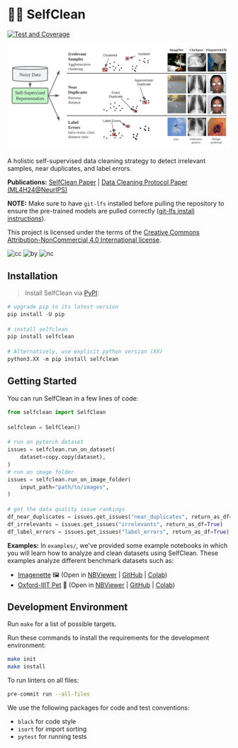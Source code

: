 # 🧼🔎 SelfClean

[![Test and Coverage](https://github.com/Digital-Dermatology/SelfClean/actions/workflows/pytest-coverage.yml/badge.svg)](https://github.com/Digital-Dermatology/SelfClean/actions/workflows/pytest-coverage.yml)

![SelfClean Teaser](https://github.com/Digital-Dermatology/SelfClean/raw/main/assets/SelfClean_Teaser.png)

A holistic self-supervised data cleaning strategy to detect irrelevant samples, near duplicates, and label errors.

**Publications:** [SelfClean Paper](https://arxiv.org/abs/2305.17048) | [Data Cleaning Protocol Paper (ML4H24@NeurIPS)](https://arxiv.org/abs/2309.06961)

**NOTE:** Make sure to have `git-lfs` installed before pulling the repository to ensure the pre-trained models are pulled correctly ([git-lfs install instructions](https://docs.github.com/en/repositories/working-with-files/managing-large-files/installing-git-large-file-storage)).

This project is licensed under the terms of the [Creative Commons Attribution-NonCommercial 4.0 International license](https://creativecommons.org/licenses/by-nc/4.0/).

<img src="https://mirrors.creativecommons.org/presskit/icons/cc.svg" alt="cc" width="20"/> <img src="https://mirrors.creativecommons.org/presskit/icons/by.svg" alt="by" width="20"/> <img src="https://mirrors.creativecommons.org/presskit/icons/nc.svg" alt="nc" width="20"/>

## Installation

> Install SelfClean via [PyPI](https://pypi.org/project/selfclean/):

```python
# upgrade pip to its latest version
pip install -U pip

# install selfclean
pip install selfclean

# Alternatively, use explicit python version (XX)
python3.XX -m pip install selfclean
```

## Getting Started

You can run SelfClean in a few lines of code:

```python
from selfclean import SelfClean

selfclean = SelfClean()

# run on pytorch dataset
issues = selfclean.run_on_dataset(
    dataset=copy.copy(dataset),
)
# run on image folder
issues = selfclean.run_on_image_folder(
    input_path="path/to/images",
)

# get the data quality issue rankings
df_near_duplicates = issues.get_issues("near_duplicates", return_as_df=True)
df_irrelevants = issues.get_issues("irrelevants", return_as_df=True)
df_label_errors = issues.get_issues("label_errors", return_as_df=True)
```

**Examples:**
In `examples/`, we've provided some example notebooks in which you will learn how to analyze and clean datasets using SelfClean.
These examples analyze different benchmark datasets such as:

- <a href="https://github.com/fastai/imagenette">Imagenette</a> 🖼️ (Open in <a href="https://nbviewer.org/github/Digital-Dermatology/SelfClean/blob/main/examples/Investigate_Imagenette.ipynb">NBViewer</a> | <a href="https://github.com/Digital-Dermatology/SelfClean/blob/main/examples/Investigate_Imagenette.ipynb">GitHub</a> | <a href="https://colab.research.google.com/github/Digital-Dermatology/SelfClean/blob/main/examples/Investigate_Imagenette.ipynb">Colab</a>)
- <a href="https://www.robots.ox.ac.uk/~vgg/data/pets/">Oxford-IIIT Pet</a> 🐶 (Open in <a href="https://nbviewer.org/github/Digital-Dermatology/SelfClean/blob/main/examples/Investigate_OxfordIIITPet.ipynb">NBViewer</a> | <a href="https://github.com/Digital-Dermatology/SelfClean/blob/main/examples/Investigate_OxfordIIITPet.ipynb">GitHub</a> | <a href="https://colab.research.google.com/github/Digital-Dermatology/SelfClean/blob/main/examples/Investigate_OxfordIIITPet.ipynb">Colab</a>)

## Development Environment
Run `make` for a list of possible targets.

Run these commands to install the requirements for the development environment:
```bash
make init
make install
```

To run linters on all files:
```bash
pre-commit run --all-files
```

We use the following packages for code and test conventions:
- `black` for code style
- `isort` for import sorting
- `pytest` for running tests
